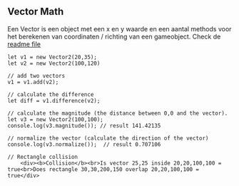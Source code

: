 ## Vector Math
Een Vector is een object met een x en y waarde en een aantal methods voor het berekenen van coordinaten / richting van een gameobject.
Check de [readme file](dev/vector/README.md)
```
let v1 = new Vector2(20,35);
let v2 = new Vector2(100,120)

// add two vectors
v1 = v1.add(v2);

// calculate the difference
let diff = v1.difference(v2);

// calculate the magnitude (the distance between 0,0 and the vector).
let v3 = new Vector2(100,100);
console.log(v3.magnitude()); // result 141.42135

// normalize the vector (calculate the direction of the vector)
console.log(v3.normalize());  // result 0.707106

// Rectangle collision
    <div><b>Collision</b><br>Is vector 25,25 inside 20,20,100,100 = true<br>Does rectangle 30,30,200,150 overlap 20,20,100,100 = true</div>

